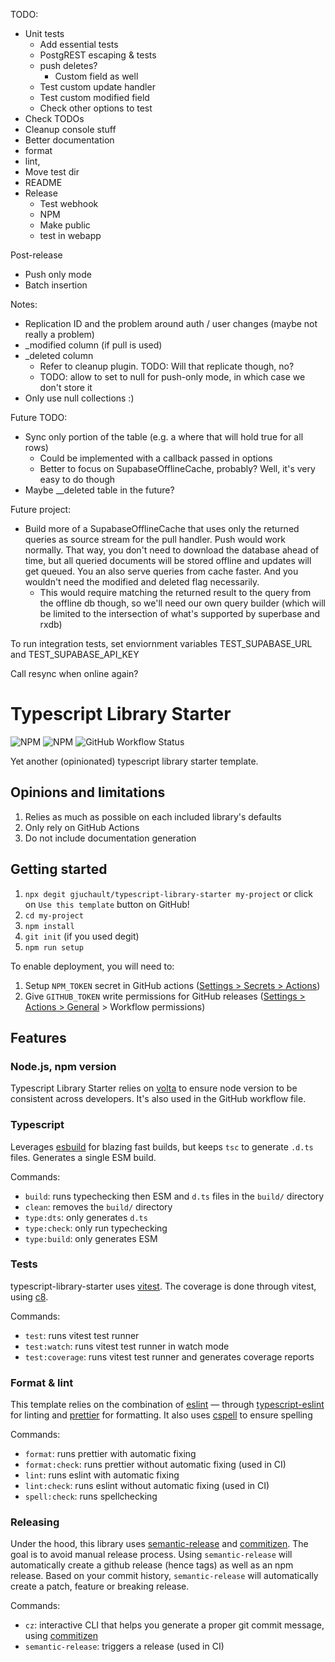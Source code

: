 TODO:
* Unit tests
  * Add essential tests
  * PostgREST escaping & tests
  * push deletes?
    * Custom field as well
  * Test custom update handler
  * Test custom modified field
  * Check other options to test
* Check TODOs
* Cleanup console stuff
* Better documentation
* format
* lint,
* Move test dir
* README
* Release
  * Test webhook
  * NPM
  * Make public
  * test in webapp

Post-release
* Push only mode
* Batch insertion

Notes:
* Replication ID and the problem around auth / user changes (maybe not really a problem)
* _modified column (if pull is used)
* _deleted column
  * Refer to cleanup plugin. TODO: Will that replicate though, no?
  * TODO: allow to set to null for push-only mode, in which case we don't store it
* Only use null collections :)

Future TODO:
* Sync only portion of the table (e.g. a where that will hold true for all rows)
  * Could be implemented with a callback passed in options
  * Better to focus on SupabaseOfflineCache, probably? Well, it's very easy to do though
* Maybe __deleted table in the future?


Future project:
* Build more of a SupabaseOfflineCache that uses only the returned queries as source stream
  for the pull handler. Push would work normally. That way, you don't need to download the
  database ahead of time, but all queried documents will be stored offline and updates will
  get queued. You an also serve queries from cache faster. And you wouldn't need the modified
  and deleted flag necessarily.
  * This would require matching the returned result to the query from the offline db though,
    so we'll need our own query builder (which will be limited to the intersection of what's
    supported by superbase and rxdb)


To run integration tests, set enviornment variables TEST_SUPABASE_URL and TEST_SUPABASE_API_KEY

Call resync when online again?

# Typescript Library Starter

![NPM](https://img.shields.io/npm/l/@gjuchault/typescript-library-starter)
![NPM](https://img.shields.io/npm/v/@gjuchault/typescript-library-starter)
![GitHub Workflow Status](https://github.com/gjuchault/typescript-library-starter/actions/workflows/typescript-library-starter.yml/badge.svg?branch=main)

Yet another (opinionated) typescript library starter template.

## Opinions and limitations

1. Relies as much as possible on each included library's defaults
2. Only rely on GitHub Actions
3. Do not include documentation generation

## Getting started

1. `npx degit gjuchault/typescript-library-starter my-project` or click on `Use this template` button on GitHub!
2. `cd my-project`
3. `npm install`
4. `git init` (if you used degit)
5. `npm run setup`

To enable deployment, you will need to:

1. Setup `NPM_TOKEN` secret in GitHub actions ([Settings > Secrets > Actions](https://github.com/gjuchault/typescript-service-starter/settings/secrets/actions))
2. Give `GITHUB_TOKEN` write permissions for GitHub releases ([Settings > Actions > General](https://github.com/gjuchault/typescript-service-starter/settings/actions) > Workflow permissions)

## Features

### Node.js, npm version

Typescript Library Starter relies on [volta](https://volta.sh/) to ensure node version to be consistent across developers. It's also used in the GitHub workflow file.

### Typescript

Leverages [esbuild](https://github.com/evanw/esbuild) for blazing fast builds, but keeps `tsc` to generate `.d.ts` files.
Generates a single ESM build.

Commands:

- `build`: runs typechecking then ESM and `d.ts` files in the `build/` directory
- `clean`: removes the `build/` directory
- `type:dts`: only generates `d.ts`
- `type:check`: only run typechecking
- `type:build`: only generates ESM

### Tests

typescript-library-starter uses [vitest](https://vitest.dev/). The coverage is done through vitest, using [c8](https://github.com/bcoe/c8).

Commands:

- `test`: runs vitest test runner
- `test:watch`: runs vitest test runner in watch mode
- `test:coverage`: runs vitest test runner and generates coverage reports

### Format & lint

This template relies on the combination of [eslint](https://github.com/eslint/eslint) — through [typescript-eslint](https://github.com/typescript-eslint/typescript-eslint) for linting and [prettier](https://github.com/prettier/prettier) for formatting.
It also uses [cspell](https://github.com/streetsidesoftware/cspell) to ensure spelling

Commands:

- `format`: runs prettier with automatic fixing
- `format:check`: runs prettier without automatic fixing (used in CI)
- `lint`: runs eslint with automatic fixing
- `lint:check`: runs eslint without automatic fixing (used in CI)
- `spell:check`: runs spellchecking

### Releasing

Under the hood, this library uses [semantic-release](https://github.com/semantic-release/semantic-release) and [commitizen](https://github.com/commitizen/cz-cli).
The goal is to avoid manual release process. Using `semantic-release` will automatically create a github release (hence tags) as well as an npm release.
Based on your commit history, `semantic-release` will automatically create a patch, feature or breaking release.

Commands:

- `cz`: interactive CLI that helps you generate a proper git commit message, using [commitizen](https://github.com/commitizen/cz-cli)
- `semantic-release`: triggers a release (used in CI)
